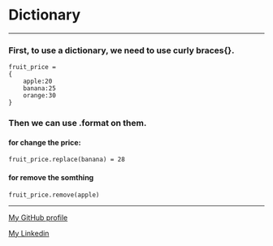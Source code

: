 # Dictionary

***
### First, to use a dictionary, we need to use curly braces{}.

````
fruit_price = 
{
    apple:20
    banana:25
    orange:30
}
````
### Then we can use .format on them.
#### for change the price:
````
fruit_price.replace(banana) = 28
````
#### for remove the somthing
````
fruit_price.remove(apple)
````
---
[My GitHub profile](https://github.com/ahmadrezaamirii)


[My Linkedin](https://www.linkedin.com/in/ahmadreza-amiri-46936b1b2/)